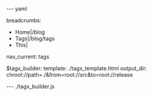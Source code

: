 --- yaml

breadcrumbs:
  - Home|/blog
  - Tags|/blog/tags
  - This|

nav_current: tags

$tagx_builder:
  template: ./tagx_template.html
  output_dir: chroot://path=./&from=root://src&to=root://release

--- ./tagx_builder.js
